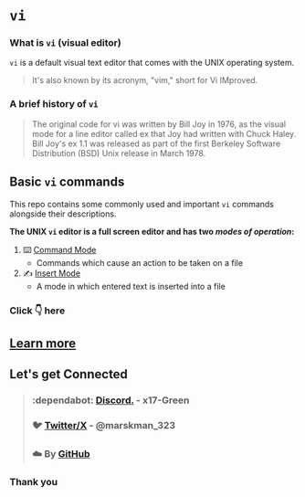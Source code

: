 # `vi`
### What is `vi` (visual editor)
`vi` is a default visual text editor that comes with the UNIX operating system.
> It's also known by its acronym, "vim," short for Vi IMproved.

### A brief history of `vi`
> The original code for vi was written by Bill Joy in 1976, as the visual mode for a line editor called ex that Joy had written with Chuck Haley. Bill Joy's ex 1.1 was released as part of the first Berkeley Software Distribution (BSD) Unix release in March 1978.

## **Basic `vi` commands**
This repo contains some commonly used and important `vi` commands alongside their descriptions.

**The UNIX `vi` editor is a full screen editor and has two _modes of operation_:** 
1. :keyboard: [Command Mode](vi/command-mode/README.md)
    - Commands which cause an action to be taken on a file 
1. :writing_hand: [Insert Mode](vi/insert-mode/README.md)
    - A mode in which entered text is inserted into a file

### Click :point_down: here
## **[Learn more](vi/vi.md)**

## Let's get Connected 
> ### :dependabot: [Discord.](https://discord.com/users/982980024950997073) - **x17-Green** 
> ### :bird: [Twitter/X](https://twitter.com/marksman_323) - @marskman_323
> ### :cloud: By [GitHub](https://github.com/x17-Green)

### **Thank you**